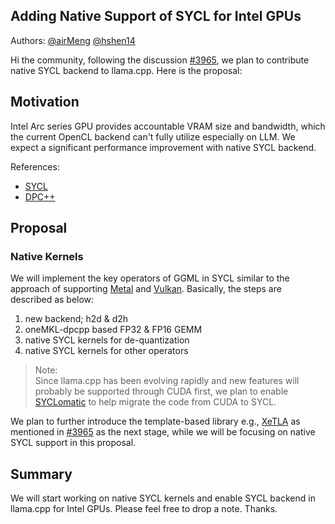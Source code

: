 <h2> Adding Native Support of SYCL for Intel GPUs </h2>

Authors: [@airMeng](https://github.com/airMeng) [@hshen14](https://github.com/hshen14)

Hi the community, following the discussion [#3965](https://github.com/ggerganov/llama.cpp/discussions/3965), we plan to contribute native SYCL backend to llama.cpp. Here is the proposal:

## Motivation

Intel Arc series GPU provides accountable VRAM size and bandwidth, which the current OpenCL backend can't fully utilize especially on LLM. We expect a significant performance improvement with native SYCL backend.

References:
* [SYCL](https://www.khronos.org/sycl/)
* [DPC++](https://www.intel.com/content/www/us/en/developer/tools/oneapi/data-parallel-c-plus-plus.html)

## Proposal

### Native Kernels

We will implement the key operators of GGML in SYCL similar to the approach of supporting [Metal](https://github.com/ggerganov/llama.cpp/blob/master/ggml-metal.metal) and [Vulkan](https://github.com/ggerganov/llama.cpp/pull/2059). Basically, the steps are described as below:

1. new backend; h2d & d2h
2. oneMKL-dpcpp based FP32 & FP16 GEMM
3. native SYCL kernels for de-quantization
4. native SYCL kernels for other operators

>Note:
<br>Since llama.cpp has been evolving rapidly and new features will probably be supported through CUDA first, we plan to enable [SYCLomatic](https://github.com/oneapi-src/SYCLomatic) to help migrate the code from CUDA to SYCL.</br>

We plan to further introduce the template-based library e.g., [XeTLA](https://github.com/intel/xetla) as mentioned in [#3965](https://github.com/ggerganov/llama.cpp/discussions/3965) as the next stage, while we will be focusing on native SYCL support in this proposal.

## Summary

We will start working on native SYCL kernels and enable SYCL backend in llama.cpp for Intel GPUs. Please feel free to drop a note. Thanks.
